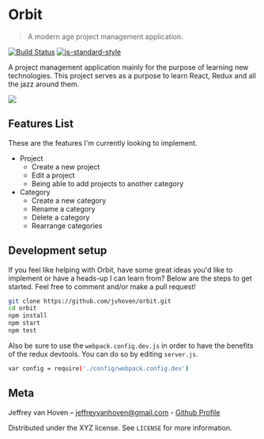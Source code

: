 # Orbit
> A modern age project management application.

[![Build Status](https://travis-ci.org/jvhoven/Orbit.svg?branch=master)](https://travis-ci.org/jvhoven/Orbit) [![js-standard-style](https://img.shields.io/badge/code%20style-standard-brightgreen.svg)](http://standardjs.com)

A project management application mainly for the purpose of learning new technologies. This project serves as a purpose to learn React, Redux and all the jazz around them.

![](https://cloud.githubusercontent.com/assets/5366355/16357604/b713211e-3afb-11e6-9289-6bf98fe3b7fb.png)

## Features List

These are the features I'm currently looking to implement.

* Project
    * Create a new project
    * Edit a project
    * Being able to add projects to another category
* Category
    * Create a new category
    * Rename a category
    * Delete a category
    * Rearrange categories

## Development setup

If you feel like helping with Orbit, have some great ideas you'd like to implement or have a heads-up I can learn from? Below are the steps to get started. Feel free to comment and/or make a pull request!

```sh
git clone https://github.com/jvhoven/orbit.git
cd orbit
npm install
npm start
npm test
```

Also be sure to use the ``webpack.config.dev.js`` in order to have the benefits of the redux devtools. You can do so by editing ``server.js``.

```sh
var config = require('./config/webpack.config.dev')
```

## Meta

Jeffrey van Hoven – jeffreyvanhoven@gmail.com -
[Github Profile](https://github.com/jvhoven/)

Distributed under the XYZ license. See ``LICENSE`` for more information.
